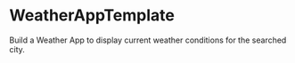 # WeatherAppTemplate
Build a Weather App to display current weather conditions for the searched city.
